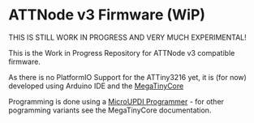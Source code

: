 # ATTNode v3 Firmware (WiP)

THIS IS STILL WORK IN PROGRESS AND VERY MUCH EXPERIMENTAL!

This is the Work in Progress Repository for ATTNode v3 compatible firmware. 

As there is no PlatformIO Support for the ATTiny3216 yet, it is (for now) developed using Arduino IDE and the [MegaTinyCore](https://github.com/SpenceKonde/megaTinyCore)

Programming is done using a [MicroUPDI Programmer](https://github.com/MCUdude/microUPDI) - for other pogramming variants see the MegaTinyCore documentation. 
